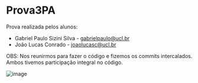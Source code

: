 # Prova3PA

Prova realizada pelos alunos:
- Gabriel Paulo Sizini Silva - gabrielpaulo@ucl.br
- João Lucas Conrado - joaolucasc@ucl.br

OBS: Nos reunirmos para fazer o código e fizemos os commits intercalados. Ambos tivemos participação integral no código.

![image](https://user-images.githubusercontent.com/82397670/173245753-17cdbda7-2f87-4b08-bf4b-7649eb201c3b.png)
